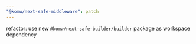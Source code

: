 ```yaml
---
"@komw/next-safe-middleware": patch
---
```


refactor: use new `@komw/next-safe-builder/builder` package as workspace dependency
